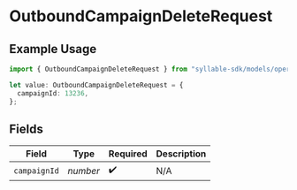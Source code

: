# OutboundCampaignDeleteRequest

## Example Usage

```typescript
import { OutboundCampaignDeleteRequest } from "syllable-sdk/models/operations";

let value: OutboundCampaignDeleteRequest = {
  campaignId: 13236,
};
```

## Fields

| Field              | Type               | Required           | Description        |
| ------------------ | ------------------ | ------------------ | ------------------ |
| `campaignId`       | *number*           | :heavy_check_mark: | N/A                |